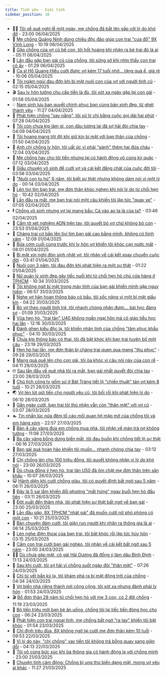 ```yaml
---
title: Tình yêu - Giới tính
sidebar_position: 10
---
```


<!-- dantri-tinh-yeu-gioi-tinh:START -->
- 👨‍🏫 [Tôi về quê nghỉ lễ một ngày, mẹ chồng đã bắt lên gấp với lý do khó đỡ](https://dantri.com.vn/tinh-yeu-gioi-tinh/toi-ve-que-nghi-le-mot-ngay-me-chong-da-bat-len-gap-voi-ly-do-kho-do-20250407010455356.htm) - 23:00 06/04/2025
- 🦣 [Mẹ chồng Quảng Ninh dùng chiêu độc đáo giúp con trai &quot;cưa đổ&quot; 9X Vĩnh Long](https://dantri.com.vn/tinh-yeu-gioi-tinh/me-chong-quang-ninh-dung-chieu-doc-dao-giup-con-trai-cua-do-9x-vinh-long-20250406080004583.htm) - 10:19 06/04/2025
- 🔭 [Gặp chồng của vợ cũ bế con, tôi hốt hoảng khi nhận ra bé trai đó là ai](https://dantri.com.vn/tinh-yeu-gioi-tinh/gap-chong-cua-vo-cu-be-con-toi-hot-hoang-khi-nhan-ra-be-trai-do-la-ai-20250406084930555.htm) - 05:11 06/04/2025
- 🧐 [Lần đầu gặp bạn gái cũ của chồng, tôi sững sờ khi nhìn thấy con trai cô ấy](https://dantri.com.vn/tinh-yeu-gioi-tinh/lan-dau-gap-ban-gai-cu-cua-chong-toi-sung-so-khi-nhin-thay-con-trai-co-ay-20250405110024042.htm) - 01:29 06/04/2025
- 🫶 [Ca sĩ Hồ Quang Hiếu cưới được vợ kém 17 tuổi nhờ... tặng quà ế, giá rẻ](https://dantri.com.vn/tinh-yeu-gioi-tinh/ca-si-ho-quang-hieu-cuoi-duoc-vo-kem-17-tuoi-nho-tang-qua-e-gia-re-20250405152700481.htm) - 10:06 05/04/2025
- 💃 [Tôi ngậm ngùi đau đớn khi bí mật nuôi con của vợ với người tình cũ](https://dantri.com.vn/tinh-yeu-gioi-tinh/toi-ngam-ngui-dau-don-khi-bi-mat-nuoi-con-cua-vo-voi-nguoi-tinh-cu-20250405091222203.htm) - 02:15 05/04/2025
- 🎬 [Sau ly hôn tưởng chu cấp tiền là đủ, tôi xót xa ngày gặp lại con gái](https://dantri.com.vn/tinh-yeu-gioi-tinh/sau-ly-hon-tuong-chu-cap-tien-la-du-toi-xot-xa-ngay-gap-lai-con-gai-20250405085719390.htm) - 01:58 05/04/2025
- 💡 [Nam sinh lưu ban quyết chinh phục bạn cùng bàn xinh đẹp, từ ghét thành yêu](https://dantri.com.vn/tinh-yeu-gioi-tinh/nam-sinh-luu-ban-quyet-chinh-phuc-ban-cung-ban-xinh-dep-tu-ghet-thanh-yeu-20250404125346039.htm) - 11:27 04/04/2025
- 🙉 [Phát hiện chồng &quot;say nắng&quot;, tôi xử lý chỉ bằng cuộc gọi dài hai phút](https://dantri.com.vn/tinh-yeu-gioi-tinh/phat-hien-chong-say-nang-toi-xu-ly-chi-bang-cuoc-goi-dai-hai-phut-20250404102515900.htm) - 07:28 04/04/2025
- 🚦 [Tôi còn chưa kịp làm gì, con dâu tương lai đã sợ hãi đòi chia tay](https://dantri.com.vn/tinh-yeu-gioi-tinh/toi-con-chua-kip-lam-gi-con-dau-tuong-lai-da-so-hai-doi-chia-tay-20250404103314827.htm) - 04:09 04/04/2025
- 🥸 [Tôi hoang mang tột độ khi giữ kín bí mật với bạn thân của chồng](https://dantri.com.vn/tinh-yeu-gioi-tinh/toi-hoang-mang-tot-do-khi-giu-kin-bi-mat-voi-ban-than-cua-chong-20250404084945737.htm) - 01:50 04/04/2025
- 🤡 [Anh chị chồng ly hôn, tôi uất ức vì phải &quot;gánh&quot; thêm hai đứa cháu](https://dantri.com.vn/tinh-yeu-gioi-tinh/anh-chi-chong-ly-hon-toi-uat-uc-vi-phai-ganh-them-hai-dua-chau-20250403190338993.htm) - 12:04 03/04/2025
- 🦩 [Mẹ chồng hay cho tôi tiền nhưng lại có hành động vô cùng kỳ quặc](https://dantri.com.vn/tinh-yeu-gioi-tinh/me-chong-hay-cho-toi-tien-nhung-lai-co-hanh-dong-vo-cung-ky-quac-20250403120506168.htm) - 07:12 03/04/2025
- 🤡 [Giấu chuyện vô sinh để cưới vợ và cái kết đắng chát của cuộc đời tôi](https://dantri.com.vn/tinh-yeu-gioi-tinh/giau-chuyen-vo-sinh-de-cuoi-vo-va-cai-ket-dang-chat-cua-cuoc-doi-toi-20250402163646209.htm) - 03:58 03/04/2025
- 🌊 [&quot;Nuôi con tu hú&quot; 6 năm, tôi biết sự thật nhưng không dám nói vì một lý do](https://dantri.com.vn/tinh-yeu-gioi-tinh/nuoi-con-tu-hu-6-nam-toi-biet-su-that-nhung-khong-dam-noi-vi-mot-ly-do-20250403071234391.htm) - 00:14 03/04/2025
- 🐘 [Lên tivi tìm bạn trai, mẹ đơn thân khóc nghẹn khi nói lý do từ chối hẹn hò](https://dantri.com.vn/tinh-yeu-gioi-tinh/len-tivi-tim-ban-trai-me-don-than-khoc-nghen-khi-noi-ly-do-tu-choi-hen-ho-20250402154609893.htm) - 10:42 02/04/2025
- 🚀 [Lần đầu ra mắt, mẹ bạn trai nói một câu khiến tôi lập tức &quot;quay xe&quot;](https://dantri.com.vn/tinh-yeu-gioi-tinh/lan-dau-ra-mat-me-ban-trai-noi-mot-cau-khien-toi-lap-tuc-quay-xe-20250402121703288.htm) - 07:05 02/04/2025
- 🕴 [Chồng vô sinh nhưng vợ lại mang bầu: Cá vào ao ta là của ta?](https://dantri.com.vn/tinh-yeu-gioi-tinh/chong-vo-sinh-nhung-vo-lai-mang-bau-ca-vao-ao-ta-la-cua-ta-20250402102204190.htm) - 03:46 02/04/2025
- 🚀 [Cầm tờ xét nghiệm ADN trên tay, tôi quyết bỏ vợ chứ không bỏ con](https://dantri.com.vn/tinh-yeu-gioi-tinh/cam-to-xet-nghiem-adn-tren-tay-toi-quyet-bo-vo-chu-khong-bo-con-20250402065316974.htm) - 23:53 01/04/2025
- 👺 [Chàng trai cơ bắp lên tivi tìm bạn gái cao bằng mình, không có hình xăm](https://dantri.com.vn/tinh-yeu-gioi-tinh/chang-trai-co-bap-len-tivi-tim-ban-gai-cao-bang-minh-khong-co-hinh-xam-20250401131141332.htm) - 12:09 01/04/2025
- 💄 [Bữa cơm cuối cùng trước khi ly hôn vợ khiến tôi khóc cạn nước mắt](https://dantri.com.vn/tinh-yeu-gioi-tinh/bua-com-cuoi-cung-truoc-khi-ly-hon-vo-khien-toi-khoc-can-nuoc-mat-20250401150125190.htm) - 08:01 01/04/2025
- 🌊 [Bí mật xin nghỉ đón sinh nhật vợ, tôi nhận về  cái kết xoay chuyển cuộc đời](https://dantri.com.vn/tinh-yeu-gioi-tinh/bi-mat-xin-nghi-don-sinh-nhat-vo-toi-nhan-ve-cai-ket-xoay-chuyen-cuoc-doi-20250401100959697.htm) - 03:41 01/04/2025
- 🚦 [Nuôi con 3 năm, tôi đau đớn khi phát hiện ra một sự thật](https://dantri.com.vn/tinh-yeu-gioi-tinh/nuoi-con-3-nam-toi-dau-don-khi-phat-hien-ra-mot-su-that-20250401081953957.htm) - 01:22 01/04/2025
- 👹 [Nữ quản lý xinh đẹp gây tiếc nuối khi từ chối hẹn hò chủ cửa hàng ở TPHCM](https://dantri.com.vn/tinh-yeu-gioi-tinh/nu-quan-ly-xinh-dep-gay-tiec-nuoi-khi-tu-choi-hen-ho-chu-cua-hang-o-tphcm-20250331061452195.htm) - 10:34 31/03/2025
- 🚀 [Tôi không ngờ bí mật trong máy tính của bạn gái khiến mình gặp nguy hiểm](https://dantri.com.vn/tinh-yeu-gioi-tinh/toi-khong-ngo-bi-mat-trong-may-tinh-cua-ban-gai-khien-minh-gap-nguy-hiem-20250331135538795.htm) - 06:57 31/03/2025
- 🌁 [Nghe vợ hân hoan thông báo có bầu, tôi sốc nặng vì một bí mật giấu kín](https://dantri.com.vn/tinh-yeu-gioi-tinh/nghe-vo-han-hoan-thong-bao-co-bau-toi-soc-nang-vi-mot-bi-mat-giau-kin-20250331094420520.htm) - 04:22 31/03/2025
- 🧰 [Bỏ vợ theo người tình trẻ, tôi nhanh chóng nhận được... bài học đáng sợ](https://dantri.com.vn/tinh-yeu-gioi-tinh/bo-vo-theo-nguoi-tinh-tre-toi-nhanh-chong-nhan-duoc-bai-hoc-dang-so-20250331080827842.htm) - 01:09 31/03/2025
- 🦅 [Vừa hẹn hò, &quot;trai tân&quot; U40 không ngần ngại hôn má cô giáo tiểu học hai lần](https://dantri.com.vn/tinh-yeu-gioi-tinh/vua-hen-ho-trai-tan-u40-khong-ngan-ngai-hon-ma-co-giao-tieu-hoc-hai-lan-20250330141647307.htm) - 12:16 30/03/2025
- 🌈 [Đánh ghen kiểu độc lạ, tôi khiến nhân tình của chồng &quot;tâm phục khẩu phục&quot;](https://dantri.com.vn/tinh-yeu-gioi-tinh/danh-ghen-kieu-doc-la-toi-khien-nhan-tinh-cua-chong-tam-phuc-khau-phuc-20250330062751540.htm) - 04:10 30/03/2025
- 🌋 [Chưa kịp thông báo có thai, tôi đã bật khóc khi bạn trai tuyên bố một câu](https://dantri.com.vn/tinh-yeu-gioi-tinh/chua-kip-thong-bao-co-thai-toi-da-bat-khoc-khi-ban-trai-tuyen-bo-mot-cau-20250329085658494.htm) - 23:19 29/03/2025
- 👺 [Hẹn hò hai lần, mẹ đơn thân bị chàng trai quen qua mạng &quot;thu phục&quot;](https://dantri.com.vn/tinh-yeu-gioi-tinh/hen-ho-hai-lan-me-don-than-bi-chang-trai-quen-qua-mang-thu-phuc-20250329130315179.htm) - 09:28 29/03/2025
- 🎃 [Mang quà quê lên cho con gái, tôi òa khóc vì câu nói này của con rể](https://dantri.com.vn/tinh-yeu-gioi-tinh/mang-qua-que-len-cho-con-gai-toi-oa-khoc-vi-cau-noi-nay-cua-con-re-20250328181636973.htm) - 04:11 29/03/2025
- 🤓 [Sau lần đầu về quê nhà tôi ra mắt, bạn gái nhất quyết đòi chia tay](https://dantri.com.vn/tinh-yeu-gioi-tinh/sau-lan-dau-ve-que-nha-toi-ra-mat-ban-gai-nhat-quyet-doi-chia-tay-20250328175806683.htm) - 23:00 28/03/2025
- 🤠 [Chủ tịch công ty gốm sứ ở Bát Tràng tiết lộ &quot;chiến thuật&quot; tán vợ kém 8 tuổi](https://dantri.com.vn/tinh-yeu-gioi-tinh/chu-tich-cong-ty-gom-su-o-bat-trang-tiet-lo-chien-thuat-tan-vo-kem-8-tuoi-20250328100937823.htm) - 10:21 28/03/2025
- 🌏 [Vợ lén lút gửi tiền cho người yêu cũ, tôi bối rối khi phát hiện lý do](https://dantri.com.vn/tinh-yeu-gioi-tinh/vo-len-lut-gui-tien-cho-nguoi-yeu-cu-toi-boi-roi-khi-phat-hien-ly-do-20250328061915356.htm) - 06:10 28/03/2025
- 🚀 [Gần ngày cưới, bạn trai tôi thú nhận vẫn còn &quot;thân mật&quot; với vợ cũ](https://dantri.com.vn/tinh-yeu-gioi-tinh/gan-ngay-cuoi-ban-trai-toi-thu-nhan-van-con-than-mat-voi-vo-cu-20250328060733631.htm) - 03:07 28/03/2025
- 🏊 [Tin nhắn lúc nửa đêm tố cáo mối quan hệ mập mờ của chồng tôi và em hàng xóm](https://dantri.com.vn/tinh-yeu-gioi-tinh/tin-nhan-luc-nua-dem-to-cao-moi-quan-he-map-mo-cua-chong-toi-va-em-hang-xom-20250327091921014.htm) - 22:57 27/03/2025
- 🦒 [Bán 4 cây vàng đưa em chồng mua nhà, tôi nhận về màn trả nợ không tưởng](https://dantri.com.vn/tinh-yeu-gioi-tinh/ban-4-cay-vang-dua-em-chong-mua-nha-toi-nhan-ve-man-tra-no-khong-tuong-20250327105827759.htm) - 11:08 27/03/2025
- 💂 [Ba cây vàng bỗng dưng biến mất, tôi đau buồn khi chồng tiết lộ sự thật](https://dantri.com.vn/tinh-yeu-gioi-tinh/ba-cay-vang-bong-dung-bien-mat-toi-dau-buon-khi-chong-tiet-lo-su-that-20250327084437598.htm) - 06:16 27/03/2025
- 💫 [Bạn gái quá hoàn hảo khiến tôi muốn... nhanh chóng chia tay](https://dantri.com.vn/tinh-yeu-gioi-tinh/ban-gai-qua-hoan-hao-khien-toi-muon-nhanh-chong-chia-tay-20250327021459019.htm) - 03:12 27/03/2025
- 🧠 [Chị chồng lén cho 100 triệu đồng, tôi quyết không nhận vì lý do khó nói](https://dantri.com.vn/tinh-yeu-gioi-tinh/chi-chong-len-cho-100-trieu-dong-toi-quyet-khong-nhan-vi-ly-do-kho-noi-20250327014628069.htm) - 23:00 26/03/2025
- 🎡 [Dù chưa đồng ý hẹn hò, trai tân U50 đã ôm chặt mẹ đơn thân trên sân khấu](https://dantri.com.vn/tinh-yeu-gioi-tinh/du-chua-dong-y-hen-ho-trai-tan-u50-da-om-chat-me-don-than-tren-san-khau-20250326124837458.htm) - 10:07 26/03/2025
- 😺 [Hãnh diện khi cưới chồng giàu, tôi có quyết định bất ngờ sau 5 năm](https://dantri.com.vn/tinh-yeu-gioi-tinh/hanh-dien-khi-cuoi-chong-giau-toi-co-quyet-dinh-bat-ngo-sau-5-nam-20250326101208318.htm) - 06:11 26/03/2025
- 🥰 [Đây là 5 sai lầm khiến đối phương &quot;mất hứng&quot; ngay buổi hẹn hò đầu tiên](https://dantri.com.vn/tinh-yeu-gioi-tinh/day-la-5-sai-lam-khien-doi-phuong-mat-hung-ngay-buoi-hen-ho-dau-tien-20250323211606956.htm) - 03:11 26/03/2025
- 🐲 [Đột xuất đến thăm nhà, tôi phát hiện sự thật bất ngờ về bạn gái](https://dantri.com.vn/tinh-yeu-gioi-tinh/dot-xuat-den-tham-nha-toi-phat-hien-su-that-bat-ngo-ve-ban-gai-20250326012829213.htm) - 23:00 25/03/2025
- 🌝 [Lần đầu gặp, 8X TPHCM &quot;nhát gái&quot; đã muốn cưới nữ phó phòng có một con](https://dantri.com.vn/tinh-yeu-gioi-tinh/lan-dau-gap-8x-tphcm-nhat-gai-da-muon-cuoi-nu-pho-phong-co-mot-con-20250325110427407.htm) - 10:21 25/03/2025
- 🐲 [Bàn chuyện đám cưới, tôi giận run người khi nhận ra thông gia là ai](https://dantri.com.vn/tinh-yeu-gioi-tinh/ban-chuyen-dam-cuoi-toi-gian-run-nguoi-khi-nhan-ra-thong-gia-la-ai-20250325122614173.htm) - 06:14 25/03/2025
- 📝 [Lén nghe điện thoại của bạn trai, tôi bật khóc rồi lập tức hủy hôn](https://dantri.com.vn/tinh-yeu-gioi-tinh/len-nghe-dien-thoai-cua-ban-trai-toi-bat-khoc-roi-lap-tuc-huy-hon-20250325101441176.htm) - 03:15 25/03/2025
- 🦏 [Cấm con trai cưới bạn gái nghèo, tôi nhận về cái kết bất ngờ sau 5 năm](https://dantri.com.vn/tinh-yeu-gioi-tinh/cam-con-trai-cuoi-ban-gai-ngheo-toi-nhan-ve-cai-ket-bat-ngo-sau-5-nam-20250325002242105.htm) - 23:00 24/03/2025
- 🧑‍🏫 [Dù chưa gặp mặt, cô gái Hải Dương đã đồng ý làm dâu Bình Định](https://dantri.com.vn/tinh-yeu-gioi-tinh/du-chua-gap-mat-co-gai-hai-duong-da-dong-y-lam-dau-binh-dinh-20250324090844745.htm) - 11:13 24/03/2025
- 🦍 [Sau khi cưới, tôi sợ hãi vì chồng suốt ngày đòi &quot;thân mật&quot;](https://dantri.com.vn/tinh-yeu-gioi-tinh/sau-khi-cuoi-toi-so-hai-vi-chong-suot-ngay-doi-than-mat-20250324132845752.htm) - 07:26 24/03/2025
- 🌋 [Chỉ từ vết bẩn kỳ lạ, tôi khám phá ra bí mật động trời của chồng](https://dantri.com.vn/tinh-yeu-gioi-tinh/chi-tu-vet-ban-ky-la-toi-kham-pha-ra-bi-mat-dong-troi-cua-chong-20250323183725458.htm) - 04:34 24/03/2025
- 💯 [Vợ biến nhà riêng thành nơi công cộng, tôi xót xa nhưng đành phải ly hôn](https://dantri.com.vn/tinh-yeu-gioi-tinh/vo-bien-nha-rieng-thanh-noi-cong-cong-toi-xot-xa-nhung-danh-phai-ly-hon-20250321211733428.htm) - 01:53 24/03/2025
- 🎬 [Bố đơn thân 28 năm từ chối hẹn hò với mẹ 3 con, có 2 đời chồng](https://dantri.com.vn/tinh-yeu-gioi-tinh/bo-don-than-28-nam-tu-choi-hen-ho-voi-me-3-con-co-2-doi-chong-20250323083928932.htm) - 11:19 23/03/2025
- 📝 [Bỏ tiền triệu mời bạn bè ăn uống, chồng tôi lại tiếc tiền đóng học cho con](https://dantri.com.vn/tinh-yeu-gioi-tinh/bo-tien-trieu-moi-ban-be-an-uong-chong-toi-lai-tiec-tien-dong-hoc-cho-con-20250323132319611.htm) - 06:24 23/03/2025
- 🧐 [Phát hiện con trai ngoại tình, mẹ chồng bất ngờ &quot;ra tay&quot; khiến tôi bật khóc](https://dantri.com.vn/tinh-yeu-gioi-tinh/phat-hien-con-trai-ngoai-tinh-me-chong-bat-ngo-ra-tay-khien-toi-bat-khoc-20250323085332179.htm) - 01:54 23/03/2025
- 🤠 [Chỉ định trêu đùa, 8X không ngờ lại cưới mẹ đơn thân kém 10 tuổi](https://dantri.com.vn/tinh-yeu-gioi-tinh/chi-dinh-treu-dua-8x-khong-ngo-lai-cuoi-me-don-than-kem-10-tuoi-20250322122327180.htm) - 09:53 22/03/2025
- 💼 [Vì lý do này, &quot;chị chồng&quot; vay tiền tôi không trả bỗng quay sang giận dỗi](https://dantri.com.vn/tinh-yeu-gioi-tinh/vi-ly-do-nay-chi-chong-vay-tien-toi-khong-tra-bong-quay-sang-gian-doi-20250322024829359.htm) - 04:13 22/03/2025
- 💪 [Tôi vô cùng bức xúc khi bà thông gia có hành động lạ với chồng mình](https://dantri.com.vn/tinh-yeu-gioi-tinh/toi-vo-cung-buc-xuc-khi-ba-thong-gia-co-hanh-dong-la-voi-chong-minh-20250322022232141.htm) - 23:00 21/03/2025
- 💂 [Chuyện tình cảm động: Chồng bị ung thư biến dạng mặt, mong vợ yêu ai khác](https://dantri.com.vn/tinh-yeu-gioi-tinh/chuyen-tinh-cam-dong-chong-bi-ung-thu-bien-dang-mat-mong-vo-yeu-ai-khac-20250321125615714.htm) - 11:27 21/03/2025<!-- dantri-tinh-yeu-gioi-tinh:END -->
